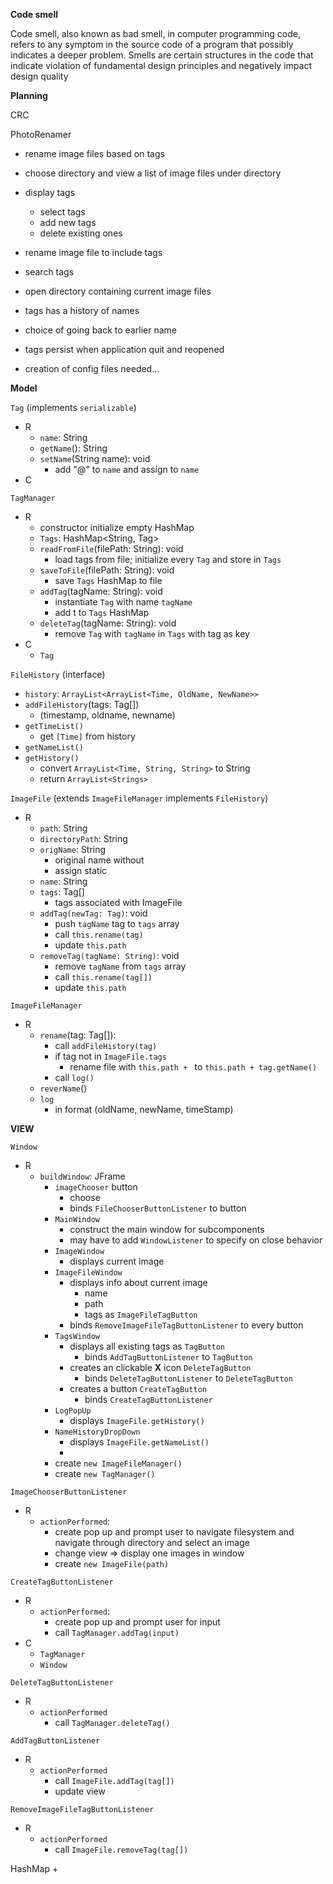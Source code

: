 
__Code smell__

Code smell, also known as bad smell, in computer programming code, refers to any symptom in the source code of a program that possibly indicates a deeper problem. Smells are certain structures in the code that indicate violation of fundamental design principles and negatively impact design quality




__Planning__


CRC

PhotoRenamer
  + rename image files based on tags  


+ choose directory and view a list of image files under directory
+ display tags
  + select tags
  + add new tags
  + delete existing ones
+ rename image file to include tags
+ search tags
+ open directory containing current image files  

+ tags has a history of names
+ choice of going back to earlier name

+ tags persist when application quit and reopened

+ creation of config files needed...


__Model__


`Tag` (implements `serializable`)
+ R
  + `name`: String
  + `getName`(): String
  + `setName`(String name): void
    + add "@" to `name` and assign to `name`   
+ C


`TagManager`
+ R
  + constructor initialize empty HashMap
  + `Tags`: HashMap<String, Tag>
  + `readFromFile`(filePath: String): void
    + load tags from file; initialize every `Tag` and store in `Tags`
  + `saveToFile`(filePath: String): void
    +  save `Tags` HashMap to file
  + `addTag`(tagName: String): void
    + instantiate `Tag` with name `tagName`
    + add t to `Tags` HashMap
  + `deleteTag`(tagName: String): void
    + remove `Tag` with `tagName` in `Tags` with tag as key
+ C
  + `Tag`


`FileHistory` (interface)
+ `history`: `ArrayList<ArrayList<Time, OldName, NewName>>`
+ `addFileHistory`(tags: Tag[])
  + (timestamp, oldname, newname)
+ `getTimeList()`
  + get `[Time]` from history
+ `getNameList()`
+ `getHistory()`
  + convert `ArrayList<Time, String, String>` to String
  + return `ArrayList<Strings>`



`ImageFile` (extends `ImageFileManager` implements `FileHistory`)
+ R
  + `path`: String
  + `directoryPath`: String
  + `origName`: String
    + original name without
    + assign static
  + `name`: String
  + `tags`: Tag[]   
    + tags associated with ImageFile     
  + `addTag(newTag: Tag)`: void
    + push `tagName` tag to `tags` array
    + call `this.rename(tag)`
    + update `this.path`
  + `removeTag(tagName: String)`: void
    + remove `tagName` from `tags` array
    + call `this.rename(tag[])`
    + update `this.path`


`ImageFileManager`
+ R   
  + `rename`(tag: Tag[]):  
    + call `addFileHistory(tag)`
    + if tag not in `ImageFile.tags`
      + rename file with `this.path + ` to `this.path + tag.getName()`
    + call `log()`
  + `reverName`()
  + `log`
    + in format (oldName, newName, timeStamp)



__VIEW__

`Window`
+ R
  + `buildWindow`: JFrame
    + `imageChooser` button
      + choose
      + binds `FileChooserButtonListener` to button
    + `MainWindow`
      + construct the main window for subcomponents
      + may have to add `WindowListener` to specify on close behavior
    + `ImageWindow`
      + displays current image
    + `ImageFileWindow`
      + displays info about current image
        + name
        + path
        + tags as `ImageFileTagButton`
      + binds `RemoveImageFileTagButtonListener` to every button
    + `TagsWindow`
      + displays all existing tags as `TagButton`
        + binds `AddTagButtonListener` to `TagButton`
      + creates an clickable __X__  icon `DeleteTagButton`
        + binds `DeleteTagButtonListener` to `DeleteTagButton`
      + creates a button `CreateTagButton`
        + binds `CreateTagButtonListener`
    + `LogPopUp`
      + displays `ImageFile.getHistory()`
    + `NameHistoryDropDown`
      + displays `ImageFile.getNameList()`
      +
    + create `new ImageFileManager()`
    + create `new TagManager()`


`ImageChooserButtonListener`
+ R
  + `actionPerformed`:
    + create pop up and prompt user to navigate filesystem and navigate through directory and select an image
    + change view => display one images in window
    + create `new ImageFile(path)`

`CreateTagButtonListener`  
+ R    
  + `actionPerformed`:
    + create pop up and prompt user for input  
    + call `TagManager.addTag(input)`  
+ C  
  + `TagManager`  
  + `Window`

`DeleteTagButtonListener`
+ R
  + `actionPerformed`  
    + call `TagManager.deleteTag()`  


`AddTagButtonListener`
+ R
  + `actionPerformed`
    + call `ImageFile.addTag(tag[])`
    + update view

`RemoveImageFileTagButtonListener`
+ R
  + `actionPerformed`
    + call `ImageFile.removeTag(tag[])`



HashMap
+
